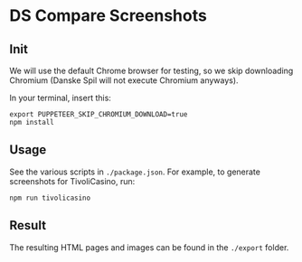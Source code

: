 # DS Compare Screenshots

## Init
We will use the default Chrome browser for testing, so we skip downloading Chromium (Danske Spil will not execute Chromium anyways).

In your terminal, insert this:

```
export PUPPETEER_SKIP_CHROMIUM_DOWNLOAD=true
npm install
```

## Usage
See the various scripts in `./package.json`. For example, to generate screenshots for TivoliCasino, run:

```
npm run tivolicasino
```

## Result
The resulting HTML pages and images can be found in the `./export` folder. 
